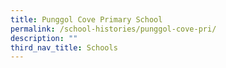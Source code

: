 ```yaml
---
title: Punggol Cove Primary School
permalink: /school-histories/punggol-cove-pri/
description: ""
third_nav_title: Schools
---
```


